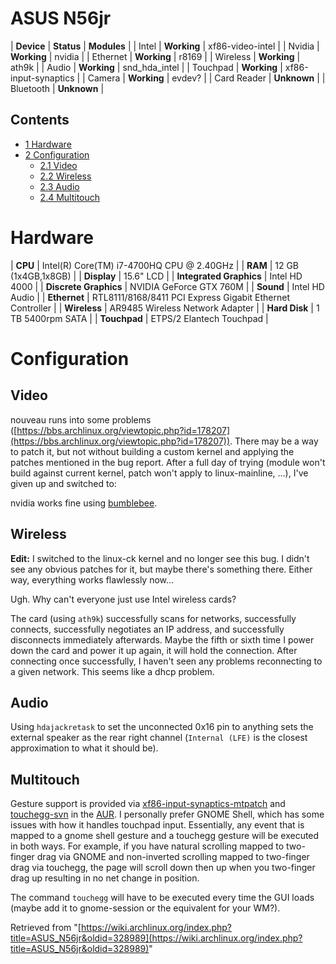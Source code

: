 # ASUS N56jr

| **Device** | **Status** | **Modules** |
| Intel | **Working** | xf86-video-intel |
| Nvidia | **Working** | nvidia |
| Ethernet | **Working** | r8169 |
| Wireless | **Working** | ath9k |
| Audio | **Working** | snd_hda_intel |
| Touchpad | **Working** | xf86-input-synaptics |
| Camera | **Working** | evdev? |
| Card Reader | **Unknown** |
| Bluetooth | **Unknown** |

## Contents

*   [1 Hardware](#Hardware)
*   [2 Configuration](#Configuration)
    *   [2.1 Video](#Video)
    *   [2.2 Wireless](#Wireless)
    *   [2.3 Audio](#Audio)
    *   [2.4 Multitouch](#Multitouch)

# Hardware

| **CPU** | Intel(R) Core(TM) i7-4700HQ CPU @ 2.40GHz |
| **RAM** | 12 GB (1x4GB,1x8GB) |
| **Display** | 15.6" LCD |
| **Integrated Graphics** | Intel HD 4000 |
| **Discrete Graphics** | NVIDIA GeForce GTX 760M |
| **Sound** | Intel HD Audio |
| **Ethernet** | RTL8111/8168/8411 PCI Express Gigabit Ethernet Controller |
| **Wireless** | AR9485 Wireless Network Adapter |
| **Hard Disk** | 1 TB 5400rpm SATA |
| **Touchpad** | ETPS/2 Elantech Touchpad |

# Configuration

## Video

nouveau runs into some problems ([https://bbs.archlinux.org/viewtopic.php?id=178207](https://bbs.archlinux.org/viewtopic.php?id=178207)). There may be a way to patch it, but not without building a custom kernel and applying the patches mentioned in the bug report. After a full day of trying (module won't build against current kernel, patch won't apply to linux-mainline, ...), I've given up and switched to:

nvidia works fine using [bumblebee](/index.php/Bumblebee "Bumblebee").

## Wireless

**Edit:** I switched to the linux-ck kernel and no longer see this bug. I didn't see any obvious patches for it, but maybe there's something there. Either way, everything works flawlessly now...

Ugh. Why can't everyone just use Intel wireless cards?

The card (using `ath9k`) successfully scans for networks, successfully connects, successfully negotiates an IP address, and successfully disconnects immediately afterwards. Maybe the fifth or sixth time I power down the card and power it up again, it will hold the connection. After connecting once successfully, I haven't seen any problems reconnecting to a given network. This seems like a dhcp problem.

## Audio

Using `hdajackretask` to set the unconnected 0x16 pin to anything sets the external speaker as the rear right channel (`Internal (LFE)` is the closest approximation to what it should be).

## Multitouch

Gesture support is provided via [xf86-input-synaptics-mtpatch](https://aur.archlinux.org/packages/xf86-input-synaptics-mtpatch/) and [touchegg-svn](https://aur.archlinux.org/packages/touchegg-svn/) in the [AUR](/index.php/AUR "AUR"). I personally prefer GNOME Shell, which has some issues with how it handles touchpad input. Essentially, any event that is mapped to a gnome shell gesture and a touchegg gesture will be executed in both ways. For example, if you have natural scrolling mapped to two-finger drag via GNOME and non-inverted scrolling mapped to two-finger drag via touchegg, the page will scroll down then up when you two-finger drag up resulting in no net change in position.

The command `touchegg` will have to be executed every time the GUI loads (maybe add it to gnome-session or the equivalent for your WM?).

Retrieved from "[https://wiki.archlinux.org/index.php?title=ASUS_N56jr&oldid=328989](https://wiki.archlinux.org/index.php?title=ASUS_N56jr&oldid=328989)"